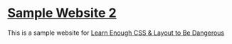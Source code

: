 # [Sample Website 2](https://mingwheel.github.io/sample_website)

This is a sample website for [Learn Enough CSS & Layout to Be Dangerous](https://www.learnenough.com/css-and-layout-tutorial/introduction)
